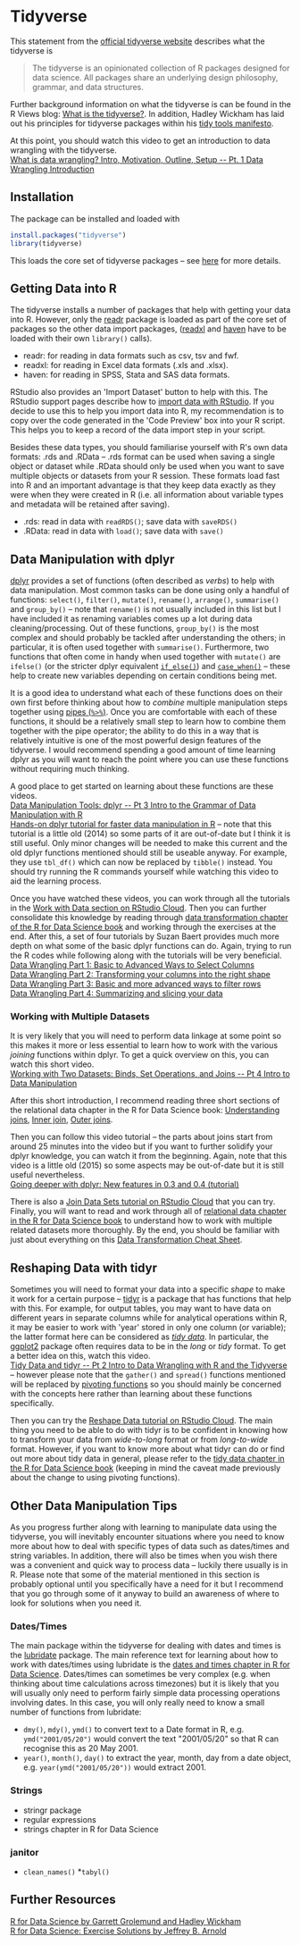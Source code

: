 # Tidyverse

This statement from the [official tidyverse website](https://www.tidyverse.org) describes what the tidyverse is

>The tidyverse is an opinionated collection of R packages designed for data science. All packages share an underlying design philosophy, grammar, and data structures. 

Further background information on what the tidyverse is can be found in the R Views blog: [What is the tidyverse?](https://rviews.rstudio.com/2017/06/08/what-is-the-tidyverse). In addition, Hadley Wickham has laid out his principles for tidyverse packages within his [tidy tools manifesto](https://cran.r-project.org/web/packages/tidyverse/vignettes/manifesto.html).  
  
At this point, you should watch this video to get an introduction to data wrangling with the tidyverse.  
[What is data wrangling? Intro, Motivation, Outline, Setup -- Pt. 1 Data Wrangling Introduction](https://www.youtube.com/watch?v=jOd65mR1zfw&list=PL9HYL-VRX0oQOWAFoKHFQAsWAI3ImbNPk&index=1)
  
## Installation
The package can be installed and loaded with

```r
install.packages("tidyverse")
library(tidyverse)
```

This loads the core set of tidyverse packages – see [here](https://www.tidyverse.org/packages) for more details.

## Getting Data into R
The tidyverse installs a number of packages that help with getting your data into R. However, only the [readr](https://readr.tidyverse.org) package is loaded as part of the core set of packages so the other data import packages, ([readxl](https://readxl.tidyverse.org) and [haven](https://haven.tidyverse.org) have to be loaded with their own `library()` calls).

* readr: for reading in data formats such as csv, tsv and fwf.
* readxl: for reading in Excel data formats (.xls and .xlsx).
* haven: for reading in SPSS, Stata and SAS data formats.

RStudio also provides an 'Import Dataset' button to help with this. The RStudio support pages describe how to [import data with RStudio](https://support.rstudio.com/hc/en-us/articles/218611977-Importing-Data-with-RStudio). If you decide to use this to help you import data into R, my recommendation is to copy over the code generated in the 'Code Preview' box into your R script. This helps you to keep a record of the data import step in your script.  
  
Besides these data types, you should familiarise yourself with R's own data formats: .rds and .RData – .rds format can be used when saving a single object or dataset while .RData should only be used when you want to save multiple objects or datasets from your R session. These formats load fast into R and an important advantage is that they keep data exactly as they were when they were created in R (i.e. all information about variable types and metadata will be retained after saving).

* .rds: read in data with `readRDS()`; save data with `saveRDS()`
* .RData: read in data with `load()`; save data with `save()`

## Data Manipulation with dplyr
[dplyr](https://dplyr.tidyverse.org) provides a set of functions (often described as *verbs*) to help with data manipulation. Most common tasks can be done using only a handful of functions: `select()`, `filter()`, `mutate()`, `rename()`, `arrange()`, `summarise()` and `group_by()` – note that `rename()` is not usually included in this list but I have included it as renaming variables comes up a lot during data cleaning/processing. Out of these functions, `group_by()` is the most complex and should probably be tackled after understanding the others; in particular, it is often used together with `summarise()`. Furthermore, two functions that often come in handy when used together with `mutate()` are `ifelse()` (or the stricter dplyr equivalent [`if_else()`](https://dplyr.tidyverse.org/reference/if_else.html)) and [`case_when()`](https://dplyr.tidyverse.org/reference/case_when.html) – these help to create new variables depending on certain conditions being met.  
  
It is a good idea to understand what each of these functions does on their own first before thinking about how to *combine* multiple manipulation steps together using [pipes (`%>%`)](https://r4ds.had.co.nz/pipes.html). Once you are comfortable with each of these functions, it should be a relatively small step to learn how to combine them together with the pipe operator; the ability to do this in a way that is relatively intuitive is one of the most powerful design features of the tidyverse. I would recommend spending a good amount of time learning dplyr as you will want to reach the point where you can use these functions without requiring much thinking.

A good place to get started on learning about these functions are these videos.  
[Data Manipulation Tools: dplyr -- Pt 3 Intro to the Grammar of Data Manipulation with R](https://www.youtube.com/watch?v=Zc_ufg4uW4U&list=PL9HYL-VRX0oQOWAFoKHFQAsWAI3ImbNPk&index=3)  
[Hands-on dplyr tutorial for faster data manipulation in R](https://www.youtube.com/watch?v=jWjqLW-u3hc) – note that this tutorial is a little old (2014) so some parts of it are out-of-date but I think it is still useful. Only minor changes will be needed to make this current and the old dplyr functions mentioned should still be useable anyway. For example, they use `tbl_df()` which can now be replaced by `tibble()` instead. You should try running the R commands yourself while watching this video to aid the learning process.
  
Once you have watched these videos, you can work through all the tutorials in the [Work with Data section on RStudio Cloud](https://rstudio.cloud/learn/primers/2). Then you can further consolidate this knowledge by reading through [data transformation chapter of the R for Data Science book](https://r4ds.had.co.nz/transform.html) and working through the exercises at the end. After this, a set of four tutorials by Suzan Baert provides much more depth on what some of the basic dplyr functions can do. Again, trying to run the R codes while following along with the tutorials will be very beneficial.  
[Data Wrangling Part 1: Basic to Advanced Ways to Select Columns](https://suzanbaert.netlify.com/2018/01/dplyr-tutorial-1)  
[Data Wrangling Part 2: Transforming your columns into the right shape](https://suzan.rbind.io/2018/02/dplyr-tutorial-2)  
[Data Wrangling Part 3: Basic and more advanced ways to filter rows](https://suzan.rbind.io/2018/02/dplyr-tutorial-3)  
[Data Wrangling Part 4: Summarizing and slicing your data](https://suzan.rbind.io/2018/04/dplyr-tutorial-4)


### Working with Multiple Datasets
It is very likely that you will need to perform data linkage at some point so this makes it more or less essential to learn how to work with the various *joining* functions within dplyr. To get a quick overview on this, you can watch this short video.  
[Working with Two Datasets: Binds, Set Operations, and Joins -- Pt 4 Intro to Data Manipulation](https://www.youtube.com/watch?v=AuBgYDCg1Cg&list=PL9HYL-VRX0oQOWAFoKHFQAsWAI3ImbNPk&index=4)  
  
After this short introduction, I recommend reading three short sections of the relational data chapter in the R for Data Science book: [Understanding joins](https://r4ds.had.co.nz/relational-data.html#understanding-joins), [Inner join](https://r4ds.had.co.nz/relational-data.html#inner-join), [Outer joins](https://r4ds.had.co.nz/relational-data.html#outer-join).

Then you can follow this video tutorial – the parts about joins start from around 25 minutes into the video but if you want to further solidify your dplyr knowledge, you can watch it from the beginning. Again, note that this video is a little old (2015) so some aspects may be out-of-date but it is still useful nevertheless.  
[Going deeper with dplyr: New features in 0.3 and 0.4 (tutorial)](https://www.youtube.com/watch?v=2mh1PqfsXVI)  
  
There is also a [Join Data Sets tutorial on RStudio Cloud](https://rstudio.cloud/learn/primers/4.3) that you can try. Finally, you will want to read and work through all of [relational data chapter in the R for Data Science book](https://r4ds.had.co.nz/relational-data.html) to understand how to work with multiple related datasets more thoroughly. By the end, you should be familiar with just about everything on this [Data Transformation Cheat Sheet](https://github.com/rstudio/cheatsheets/raw/master/data-transformation.pdf).


## Reshaping Data with tidyr
Sometimes you will need to format your data into a specific *shape* to make it work for a certain purpose – [tidyr](https://tidyr.tidyverse.org) is a package that has functions that help with this. For example, for output tables, you may want to have data on different years in separate columns while for analytical operations within R, it may be easier to work with 'year' stored in only one column (or variable); the latter format here can be considered as [*tidy data*](https://cran.r-project.org/web/packages/tidyr/vignettes/tidy-data.html). In particular, the [ggplot2](https://ggplot2.tidyverse.org) package often requires data to be in the *long* or *tidy* format. To get a better idea on this, watch this video.  
[Tidy Data and tidyr -- Pt 2 Intro to Data Wrangling with R and the Tidyverse](https://www.youtube.com/watch?v=1ELALQlO-yM&list=PL9HYL-VRX0oQOWAFoKHFQAsWAI3ImbNPk&index=2) – however please note that the `gather()` and `spread()` functions mentioned will be replaced by [pivoting functions](https://tidyr.tidyverse.org/dev/articles/pivot.html) so you should mainly be concerned with the concepts here rather than learning about these functions specifically.  
  
Then you can try the [Reshape Data tutorial on RStudio Cloud](https://rstudio.cloud/learn/primers/4.1). The main thing you need to be able to do with tidyr is to be confident in knowing how to transform your data from *wide-to-long* format or from *long-to-wide* format. However, if you want to know more about what tidyr can do or find out more about tidy data in general, please refer to the [tidy data chapter in the R for Data Science book](https://r4ds.had.co.nz/tidy-data.html) (keeping in mind the caveat made previously about the change to using pivoting functions).


## Other Data Manipulation Tips
As you progress further along with learning to manipulate data using the tidyverse, you will inevitably encounter situations where you need to know more about how to deal with specific types of data such as dates/times and string variables. In addition, there will also be times when you wish there was a convenient and quick way to process data – luckily there usually is in R. Please note that some of the material mentioned in this section is probably optional until you specifically have a need for it but I recommend that you go through some of it anyway to build an awareness of where to look for solutions when you need it.

### Dates/Times
The main package within the tidyverse for dealing with dates and times is the [lubridate](https://lubridate.tidyverse.org/reference/lubridate-package.html) package. The main reference text for learning about how to work with dates/times using lubridate is the [dates and times chapter in R for Data Science](https://r4ds.had.co.nz/dates-and-times.html). Dates/times can sometimes be very complex (e.g. when thinking about time calculations across timezones) but it is likely that you will usually only need to perform fairly simple data processing operations involving dates. In this case, you will only really need to know a small number of functions from lubridate:

* `dmy()`, `mdy()`, `ymd()` to convert text to a Date format in R, e.g. `ymd("2001/05/20")` would convert the text "2001/05/20" so that R can recognise this as 20 May 2001.
* `year()`, `month()`, `day()` to extract the year, month, day from a date object, e.g. `year(ymd("2001/05/20"))` would extract 2001.

### Strings

* stringr package
* regular expressions
* strings chapter in R for Data Science

### janitor

* `clean_names()`
*`tabyl()`

## Further Resources
[R for Data Science by Garrett Grolemund and Hadley Wickham](https://r4ds.had.co.nz)  
[R for Data Science: Exercise Solutions by Jeffrey B. Arnold](https://jrnold.github.io/r4ds-exercise-solutions)
